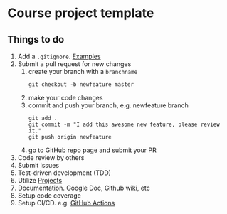 # Course project template

## Things to do 
1. Add a `.gitignore`. [Examples](https://github.com/github/gitignore)
2. Submit a pull request for new changes
    1. create your branch with a `branchname`
        ```
        git checkout -b newfeature master
        ```
    2. make your code changes
    3. commit and push your branch, e.g. newfeature branch
        ```
        git add .
        git commit -m "I add this awesome new feature, please review it."
        git push origin newfeature
        ```
    4. go to GitHub repo page and submit your PR
3. Code review by others
4. Submit issues
5. Test-driven development (TDD)
6. Utilize [Projects](https://github.com/VTCourses/Project_template/projects)
7. Documentation. Google Doc, Github wiki, etc
8. Setup code coverage
9. Setup CI/CD. e.g. [GitHub Actions](https://docs.github.com/en/free-pro-team@latest/actions)

